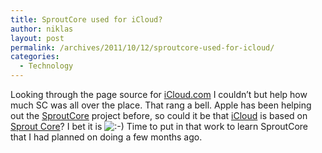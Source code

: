 ```yaml
---
title: SproutCore used for iCloud?
author: niklas
layout: post
permalink: /archives/2011/10/12/sproutcore-used-for-icloud/
categories:
  - Technology
---
```

Looking through the page source for [iCloud.com][1] I couldn&#8217;t but help how much SC was all over the place. That rang a bell. Apple has been helping out the [SproutCore][2] project before, so could it be that [iCloud][1] is based on [Sprout Core][2]? I bet it is <img src='http://blog.saers.com/wp-includes/images/smilies/icon_smile.gif' alt=':-)' class='wp-smiley' /> Time to put in that work to learn SproutCore that I had planned on doing a few months ago.

 [1]: http://icloud.com
 [2]: http://www.sproutcore.com/